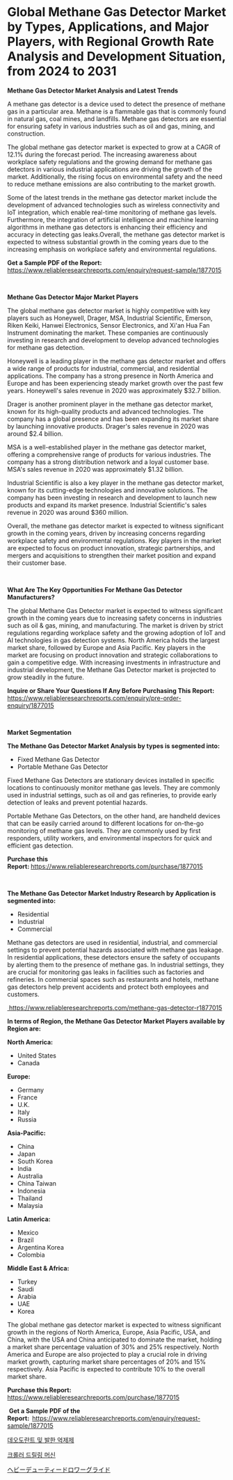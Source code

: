 <p><h1>Global Methane Gas Detector Market by Types, Applications, and Major Players, with Regional Growth Rate Analysis and Development Situation, from 2024 to 2031</h1></p><p><strong>Methane Gas Detector Market Analysis and Latest Trends</strong></p>
<p><p>A methane gas detector is a device used to detect the presence of methane gas in a particular area. Methane is a flammable gas that is commonly found in natural gas, coal mines, and landfills. Methane gas detectors are essential for ensuring safety in various industries such as oil and gas, mining, and construction.</p><p>The global methane gas detector market is expected to grow at a CAGR of 12.1% during the forecast period. The increasing awareness about workplace safety regulations and the growing demand for methane gas detectors in various industrial applications are driving the growth of the market. Additionally, the rising focus on environmental safety and the need to reduce methane emissions are also contributing to the market growth.</p><p>Some of the latest trends in the methane gas detector market include the development of advanced technologies such as wireless connectivity and IoT integration, which enable real-time monitoring of methane gas levels. Furthermore, the integration of artificial intelligence and machine learning algorithms in methane gas detectors is enhancing their efficiency and accuracy in detecting gas leaks.Overall, the methane gas detector market is expected to witness substantial growth in the coming years due to the increasing emphasis on workplace safety and environmental regulations.</p></p>
<p><strong>Get a Sample PDF of the Report:&nbsp;</strong> <a href="https://www.reliableresearchreports.com/enquiry/request-sample/1877015">https://www.reliableresearchreports.com/enquiry/request-sample/1877015</a></p>
<p>&nbsp;</p>
<p><strong>Methane Gas Detector Major Market Players</strong></p>
<p><p>The global methane gas detector market is highly competitive with key players such as Honeywell, Drager, MSA, Industrial Scientific, Emerson, Riken Keiki, Hanwei Electronics, Sensor Electronics, and Xi'an Hua Fan Instrument dominating the market. These companies are continuously investing in research and development to develop advanced technologies for methane gas detection.</p><p>Honeywell is a leading player in the methane gas detector market and offers a wide range of products for industrial, commercial, and residential applications. The company has a strong presence in North America and Europe and has been experiencing steady market growth over the past few years. Honeywell's sales revenue in 2020 was approximately $32.7 billion.</p><p>Drager is another prominent player in the methane gas detector market, known for its high-quality products and advanced technologies. The company has a global presence and has been expanding its market share by launching innovative products. Drager's sales revenue in 2020 was around $2.4 billion.</p><p>MSA is a well-established player in the methane gas detector market, offering a comprehensive range of products for various industries. The company has a strong distribution network and a loyal customer base. MSA's sales revenue in 2020 was approximately $1.32 billion.</p><p>Industrial Scientific is also a key player in the methane gas detector market, known for its cutting-edge technologies and innovative solutions. The company has been investing in research and development to launch new products and expand its market presence. Industrial Scientific's sales revenue in 2020 was around $360 million.</p><p>Overall, the methane gas detector market is expected to witness significant growth in the coming years, driven by increasing concerns regarding workplace safety and environmental regulations. Key players in the market are expected to focus on product innovation, strategic partnerships, and mergers and acquisitions to strengthen their market position and expand their customer base.</p></p>
<p>&nbsp;</p>
<p><strong>What Are The Key Opportunities For Methane Gas Detector Manufacturers?</strong></p>
<p><p>The global Methane Gas Detector market is expected to witness significant growth in the coming years due to increasing safety concerns in industries such as oil & gas, mining, and manufacturing. The market is driven by strict regulations regarding workplace safety and the growing adoption of IoT and AI technologies in gas detection systems. North America holds the largest market share, followed by Europe and Asia Pacific. Key players in the market are focusing on product innovation and strategic collaborations to gain a competitive edge. With increasing investments in infrastructure and industrial development, the Methane Gas Detector market is projected to grow steadily in the future.</p></p>
<p><strong>Inquire or Share Your Questions If Any Before Purchasing This Report:</strong> <a href="https://www.reliableresearchreports.com/enquiry/pre-order-enquiry/1877015">https://www.reliableresearchreports.com/enquiry/pre-order-enquiry/1877015</a></p>
<p>&nbsp;</p>
<p><strong>Market Segmentation</strong></p>
<p><strong>The Methane Gas Detector Market Analysis by types is segmented into:</strong></p>
<p><ul><li>Fixed Methane Gas Detector</li><li>Portable Methane Gas Detector</li></ul></p>
<p><p>Fixed Methane Gas Detectors are stationary devices installed in specific locations to continuously monitor methane gas levels. They are commonly used in industrial settings, such as oil and gas refineries, to provide early detection of leaks and prevent potential hazards. </p><p>Portable Methane Gas Detectors, on the other hand, are handheld devices that can be easily carried around to different locations for on-the-go monitoring of methane gas levels. They are commonly used by first responders, utility workers, and environmental inspectors for quick and efficient gas detection.</p></p>
<p><strong>Purchase this Report:&nbsp;</strong><a href="https://www.reliableresearchreports.com/purchase/1877015">https://www.reliableresearchreports.com/purchase/1877015</a></p>
<p>&nbsp;</p>
<p><strong>The Methane Gas Detector Market Industry Research by Application is segmented into:</strong></p>
<p><ul><li>Residential</li><li>Industrial</li><li>Commercial</li></ul></p>
<p><p>Methane gas detectors are used in residential, industrial, and commercial settings to prevent potential hazards associated with methane gas leakage. In residential applications, these detectors ensure the safety of occupants by alerting them to the presence of methane gas. In industrial settings, they are crucial for monitoring gas leaks in facilities such as factories and refineries. In commercial spaces such as restaurants and hotels, methane gas detectors help prevent accidents and protect both employees and customers.</p></p>
<p><a href="https://www.reliableresearchreports.com/methane-gas-detector-r1877015">&nbsp;https://www.reliableresearchreports.com/methane-gas-detector-r1877015</a></p>
<p><strong>In terms of Region, the Methane Gas Detector Market Players available by Region are:</strong></p>
<p>
    <p> <strong> North America: </strong>
        <ul>
            <li>United States</li>
            <li>Canada</li>
        </ul>
        </p> 
    <p> <strong> Europe: </strong>
        <ul>
            <li>Germany</li>
            <li>France</li>
            <li>U.K.</li>
            <li>Italy</li>
            <li>Russia</li>
        </ul>
        </p> 
    <p> <strong> Asia-Pacific: </strong>
        <ul>
            <li>China</li>
            <li>Japan</li>
            <li>South Korea</li>
            <li>India</li>
            <li>Australia</li>
            <li>China Taiwan</li>
            <li>Indonesia</li>
            <li>Thailand</li>
            <li>Malaysia</li>
        </ul>
        </p> 
    <p> <strong> Latin America: </strong>
        <ul>
            <li>Mexico</li>
            <li>Brazil</li>
            <li>Argentina Korea</li>
            <li>Colombia</li>
        </ul>
        </p> 
    <p> <strong> Middle East & Africa: </strong>
        <ul>
            <li>Turkey</li>
            <li>Saudi</li>
            <li>Arabia</li>
            <li>UAE</li>
            <li>Korea</li>
        </ul>
    </p>
    </p>
<p><p>The global methane gas detector market is expected to witness significant growth in the regions of North America, Europe, Asia Pacific, USA, and China, with the USA and China anticipated to dominate the market, holding a market share percentage valuation of 30% and 25% respectively. North America and Europe are also projected to play a crucial role in driving market growth, capturing market share percentages of 20% and 15% respectively. Asia Pacific is expected to contribute 10% to the overall market share.</p></p>
<p><strong>Purchase this Report: </strong><a href="https://www.reliableresearchreports.com/purchase/1877015">https://www.reliableresearchreports.com/purchase/1877015</a></p>
<p>&nbsp;<strong>Get a Sample PDF of the Report:&nbsp;&nbsp;</strong><a href="https://www.reliableresearchreports.com/enquiry/request-sample/1877015">https://www.reliableresearchreports.com/enquiry/request-sample/1877015</a></p>
<p><strong></strong></p>
<p><p><a href="https://medium.com/@bub56567/%ED%96%A5%EA%B7%A0%EC%A0%9C-%EB%B0%8F-%EC%B2%B4%EC%B7%A8%EC%96%B5%EC%A0%9C%EC%A0%9C-%EC%8B%9C%EC%9E%A5-%EC%A7%80%ED%91%9C-%ED%95%B4%EB%8F%85-%EC%8B%9C%EC%9E%A5-%EC%A0%90%EC%9C%A0%EC%9C%A8-%ED%8A%B8%EB%A0%8C%EB%93%9C-%EB%B0%8F-%EC%84%B1%EC%9E%A5-%ED%8C%A8%ED%84%B4-48bf6f55108c">데오도란트 및 발한 억제제</a></p><p><a href="https://medium.com/@wheelgg5674537/%ED%81%AC%EB%A1%A4%EB%9F%AC-%EB%93%9C%EB%A6%B4%EB%A7%81-%EA%B8%B0%EA%B3%84-%EC%8B%9C%EC%9E%A5-%EA%B7%9C%EB%AA%A8-%EC%8B%9C%EC%9E%A5-%EC%A0%84%EB%A7%9D-%EB%B0%8F-%EC%8B%9C%EC%9E%A5-%EC%98%88%EC%B8%A1-2024%EB%85%84%EB%B6%80%ED%84%B0-2031%EB%85%84-205784109dd0">크롤러 드릴링 머신</a></p><p><a href="https://medium.com/@austinjames1907/%E3%83%98%E3%83%93%E3%83%BC%E3%83%87%E3%83%A5%E3%83%BC%E3%83%86%E3%82%A3%E3%83%BC%E3%83%89%E3%83%AD%E3%83%AF%E3%83%BC%E3%82%B0%E3%83%A9%E3%82%A4%E3%83%89%E3%81%AE%E5%B8%82%E5%A0%B4-%E5%B8%82%E5%A0%B4%E3%82%B7%E3%82%A7%E3%82%A2-%E5%B8%82%E5%A0%B4%E5%8B%95%E5%90%91-%E3%81%8A%E3%82%88%E3%81%B3%E5%B0%86%E6%9D%A5%E3%81%AE%E6%88%90%E9%95%B7%E3%82%92%E6%8E%A2%E3%82%8B-2aa26798de15">ヘビーデューティードロワーグライド</a></p></p>
